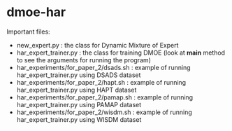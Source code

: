# dmoe-har

Important files:
- new_expert.py : the class for Dynamic Mixture of Expert
- har_expert_trainer.py : the class for training DMOE (look at __main__ method to see the arguments for running the program)
- har_experiments/for_paper_2/dsads.sh : example of running har_expert_trainer.py using DSADS dataset
- har_experiments/for_paper_2/hapt.sh : example of running har_expert_trainer.py using HAPT dataset
- har_experiments/for_paper_2/pamap.sh : example of running har_expert_trainer.py using PAMAP dataset
- har_experiments/for_paper_2/wisdm.sh : example of running har_expert_trainer.py using WISDM dataset
